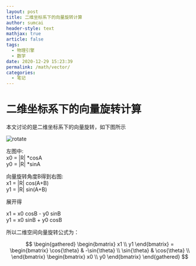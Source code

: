 ```yaml
---
layout: post
title: 二维坐标系下的向量旋转计算
author: sumcai
header-style: text
mathjax: true
article: false
tags: 
  - 物理引擎
  - 数学
date: 2020-12-29 15:23:39
permalink: /math/vector/
categories: 
  - 笔记
---
```


# 二维坐标系下的向量旋转计算

本文讨论的是二维坐标系下的向量旋转，如下图所示

![rotate](https://objectstorage.ap-osaka-1.oraclecloud.com/n/ax0kqy8quzyr/b/bucket-blog/o/2022/04/300fac8768e8ee5240f0a78841171054.png)  



左图中:  
x0 = |R| *cosA  
y0 = |R| *sinA  

向量旋转角度B得到右图:  
x1 = |R| cos(A+B)  
y1 = |R| sin(A+B)  

展开得  

x1 = x0 cosB - y0 sinB  
y1 = x0 sinB + y0 cosB  

所以二维空间向量旋转公式为：

$$
\begin{gathered}
\begin{bmatrix}
  x1 \\
  y1
\end{bmatrix} =
\begin{bmatrix}
  \cos{\theta} & -\sin{\theta} \\
  \sin{\theta} & \cos{\theta}  \\
\end{bmatrix}
\begin{bmatrix}
  x0 \\
  y0
\end{bmatrix}
\end{gathered}
$$